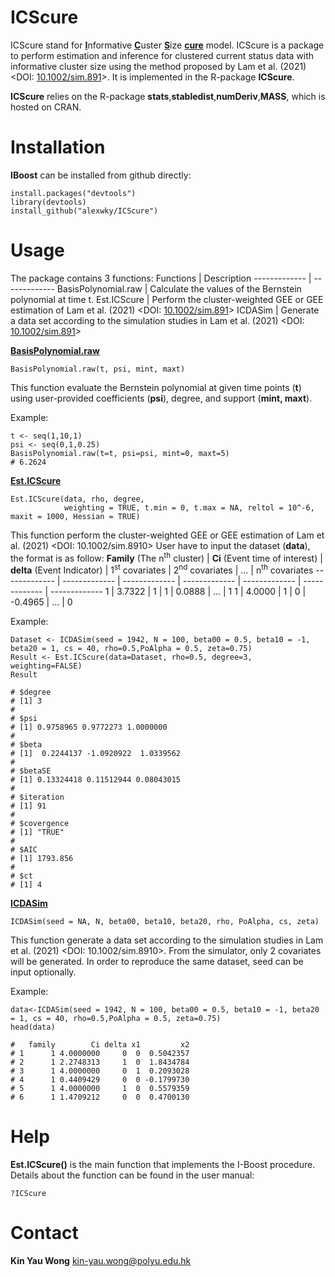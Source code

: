 # ICScure #
ICScure stand for <ins>**I**</ins>nformative <ins>**C**</ins>uster <ins>**S**</ins>ize <ins>**cure**</ins> model. ICScure is a package to perform estimation and inference for clustered current status data with informative cluster size using the method proposed by Lam et al. (2021) <DOI: [10.1002/sim.891](https://doi.org/10.1002/sim.8910)>. It is implemented in the R-package **ICScure**.

**ICScure** relies on the R-package **stats**,**stabledist**,**numDeriv**,**MASS**, which is hosted on CRAN.

# Installation #
**IBoost** can be installed from github directly:
```
install.packages("devtools")
library(devtools)
install_github("alexwky/ICScure")
```

# Usage #
The package contains 3 functions:
Functions  | Description
------------- | -------------
BasisPolynomial.raw  | Calculate the values of the Bernstein polynomial at time t.
Est.ICScure  |  Perform the cluster-weighted GEE or GEE estimation of Lam et al. (2021) <DOI: [10.1002/sim.891](https://doi.org/10.1002/sim.8910)>
ICDASim  | Generate a data set according to the simulation studies in Lam et al. (2021) <DOI: [10.1002/sim.891](https://doi.org/10.1002/sim.8910)>


<ins>**BasisPolynomial.raw**</ins>

```
BasisPolynomial.raw(t, psi, mint, maxt)
```
This function evaluate the Bernstein polynomial at given time points (**t**) using user-provided coefficients (**psi**), degree, and support (**mint, maxt**).

Example:
```
t <- seq(1,10,1)
psi <- seq(0,1,0.25)
BasisPolynomial.raw(t=t, psi=psi, mint=0, maxt=5)
# 6.2624
```

<ins>**Est.ICScure**</ins>
  
```
Est.ICScure(data, rho, degree,
            weighting = TRUE, t.min = 0, t.max = NA, reltol = 10^-6, maxit = 1000, Hessian = TRUE)
```
This function perform the cluster-weighted GEE or GEE estimation of Lam et al. (2021) <DOI: 10.1002/sim.8910>
User have to input the dataset (**data**), the format is as follow:
**Family** (The n<sup>th</sup> cluster)  | **Ci** (Event time of interest) | **delta** (Event Indicator) | 1<sup>st</sup> covariates | 2<sup>nd</sup> covariates | ... | n<sup>th</sup> covariates
------------- | ------------- | ------------- | ------------- | ------------- | ------------- | -------------
1  | 3.7322 | 1 | 1 | 0.0888 | ... | 1
1  | 4.0000 | 1 | 0 | -0.4965 | ... | 0

Example:
```
Dataset <- ICDASim(seed = 1942, N = 100, beta00 = 0.5, beta10 = -1, beta20 = 1, cs = 40, rho=0.5,PoAlpha = 0.5, zeta=0.75)
Result <- Est.ICScure(data=Dataset, rho=0.5, degree=3, weighting=FALSE)
Result

# $degree
# [1] 3
# 
# $psi
# [1] 0.9758965 0.9772273 1.0000000
# 
# $beta
# [1]  0.2244137 -1.0920922  1.0339562
# 
# $betaSE
# [1] 0.13324418 0.11512944 0.08043015
# 
# $iteration
# [1] 91
# 
# $covergence
# [1] "TRUE"
# 
# $AIC
# [1] 1793.856
# 
# $ct
# [1] 4

```

<ins>**ICDASim**</ins>

```
ICDASim(seed = NA, N, beta00, beta10, beta20, rho, PoAlpha, cs, zeta)
```
This function generate a data set according to the simulation studies in Lam et al. (2021) <DOI: 10.1002/sim.8910>. From the simulator, only 2 covariates will be generated. In order to reproduce the same dataset, seed can be input optionally. 

Example:
```
data<-ICDASim(seed = 1942, N = 100, beta00 = 0.5, beta10 = -1, beta20 = 1, cs = 40, rho=0.5,PoAlpha = 0.5, zeta=0.75)
head(data)

#   family        Ci delta x1         x2
# 1      1 4.0000000     0  0  0.5042357
# 2      1 2.2748313     1  0  1.8434784
# 3      1 4.0000000     0  1  0.2093028
# 4      1 0.4409429     0  0 -0.1799730
# 5      1 4.0000000     1  0  0.5579359
# 6      1 1.4709212     0  0  0.4700130
```

# Help #

**Est.ICScure()** is the main function that implements the I-Boost procedure. Details about the function can be found in the user manual:
```
?ICScure
```

# Contact #
**Kin Yau Wong** <kin-yau.wong@polyu.edu.hk>
